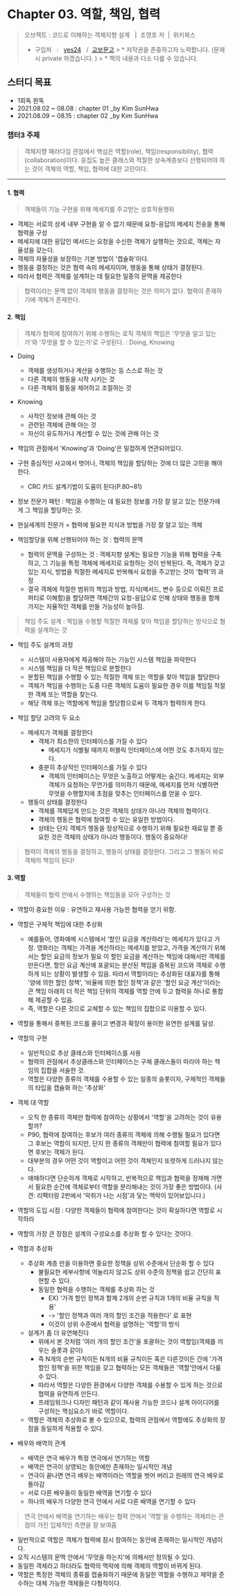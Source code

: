 # Chapter 03. 역할, 책임, 협력

> 오브젝트 : 코드로 이해하는 객체지향 설계 &nbsp; |&nbsp; 조영호 저&nbsp; |&nbsp; 위키북스
> * 구입처 &nbsp; : &nbsp; [yes24](http://www.yes24.com/Product/Goods/74219491)
    &nbsp; / &nbsp;[교보문고](http://www.kyobobook.co.kr/product/detailViewKor.laf?ejkGb=KOR&mallGb=KOR&barcode=9791158391409&orderClick=LAG&Kc=)
    >  * 저작권을 존중하고자 노력합니다. (문제시 private 하겠습니다. )
    >  * 책의 내용과 다소 다를 수 있습니다.
>

## 스터디 목표
* 1회독 완독
* 2021.08.02 ~ 08.08 : chapter 01 _by Kim SunHwa
* 2021.08.09 ~ 08.15 : chapter 02 _by Kim SunHwa

### 챕터3 주제
> 객체지향 패러다임 관점에서 핵심은 역할(role), 책임(responsibility), 협력(collaboration)이다.
> 응집도 높은 클래스와 적절한 상속계층보다 선행되어야 하는 것이 객체의 역할, 책임, 협력에 대한 고민이다.

---
#### 1. 협력
> 객체들이 기능 구현을 위해 메세지를 주고받는 상호작용행위

* 객체는 서로의 상세 내부 구현을 알 수 없기 때문에 요청-응답의 메세지 전송을 통해 협력을 구성
* 메세지에 대한 응답인 메서드는 요청을 수신한 객체가 실행하는 것으로, 객체는 자율성을 갖는다.
* 객체의 자율성을 보장하는 기본 방법이 '캡슐화'이다.
* 행동을 결정하는 것은 협력 속의 메세지이며, 행동을 통해 상태가 결정된다.
* 따라서 협력은 객체를 설계하는 데 필요한 일종의 문맥을 제공한다

> 협력이라는 문맥 없이 객체의 행동을 결정하는 것은 의미가 없다. 협력이 존재하기에 객체가 존재한다.


#### 2. 책임
> 객체가 협력에 참여하기 위해 수행하는 로직
> 객체의 책임은 '무엇을 알고 있는가'와 '무엇을 할 수 있는가'로 구성된다. : Doing, Knowing
* Doing 
    - 객체를 생성하거나 계산을 수행하는 등 스스로 하는 것
    - 다른 객체의 행동을 시작 시키는 것
    - 다른 객체의 활동을 제어하고 조절하는 것
* Knowing
    - 사적인 정보에 관해 아는 것
    - 관련된 객체에 관해 아는 것
    - 자신이 유도하거나 계산할 수 있는 것에 관해 아는 것

* 책임의 관점에서 'Knowing'과 'Doing'은 밀접하게 연관되어있다.
* 구현 중심적인 사고에서 벗어나, 객체의 책임을 할당하는 것에 더 많은 고민을 해야 한다.
    - CRC 카드 설계기법이 도움이 된다(P.80~81)

* 정보 전문가 패턴 : 책임을 수행하는 데 필요한 정보를 가장 잘 알고 있는 전문가에게 그 책임을 할당하는 것.
* 현실세계의 전문가 = 협력에 필요한 지식과 방법을 가장 잘 알고 있는 객체
* 책임할당을 위해 선행되어야 하는 것 : 협력의 문맥
    - 협력의 문맥을 구성하는 것 : 객체지향 설계는 필요한 기능을 위해 협력을 구축하고,
     그 기능을 특정 객체에 메세지로 요청하는 것이 반복된다. 즉, 객체가 갖고있는 지식, 방법을
     적절한 메세지로 반복해서 요청을 주고받는 것이 '협력'의 과정
    - 결국 객체에 적절한 범위의 책임과 방법, 지식(메서드, 변수 등으로 이뤄진 프로퍼티로 이해함)을 할당하면
    객체간의 요청-응답으로 인해 상태와 행동을 함께 가지는 자율적인 객체를 만들 가능성이 높아짐.

> 책임 주도 설계 : 책임을 수행할 적절한 객체를 찾아 책임을 할당하는 방식으로 협력을 설계하는 것
* 책임 주도 설계의 과정
    - 시스템이 사용자에게 제공해야 하는 기능인 시스템 책임을 파악한다
    - 시스템 책임을 더 작은 책임으로 분할한다
    - 분할된 책임을 수행할 수 있는 적절한 객체 또는 역할을 찾아 책임을 할당한다
    - 객체가 책임을 수행하는 도중 다른 객체의 도움이 필요한 경우 이를 책임질 적절한 객체 또는 역할을 찾는다.
    - 해당 객체 또는 역할에게 책임을 할당함으로써 두 객체가 협력하게 한다.

* 책임 할당 고려의 두 요소 
    - 메세지가 객체를 결정한다
        - 객체가 최소한의 인터페이스를 가질 수 있다 
            - 메세지가 식별될 때까지 퍼블릭 인터페이스에 어떤 것도 추가하지 않는다.
        - 충분히 추상적인 인터페이스를 가질 수 있다 
            - 객체의 인터페이스는 무엇은 노출하고 어떻게는 숨긴다.
            메세지는 외부 객체가 요청하는 무언가를 의미하기 때문에, 메세지를 먼저 식별하면
            무엇을 수행할지에 초점을 맞추는 인터페이스를 얻을 수 있다.
    - 행동이 상태를 결정한다
        - 객체를 객체답게 만드는 것은 객체의 상태가 아니라 객체의 협력이다.
        - 객체의 행동은 협력에 참여할 수 있는 유일한 방법이다.
        - 상태는 단지 객체가 행동을 정상적으로 수행하기 위해 필요한 재료일 뿐
        중요한 것은 객체의 상태가 아니라 행동이다. 행동이 중요하다!

> 협력이 객체의 행동을 결정하고, 행동이 상태를 결정한다. 그리고 그 행동이 바로 객체의 책임이 된다!

#### 3. 역할
> 객체들이 협력 안에서 수행하는 책임들을 모아 구성하는 것

* 역할이 중요한 이유 : 유연하고 재사용 가능한 협력을 얻기 위함.
* 역할은 구체적 책임에 대한 추상화
    - 예를들어, 영화예메 시스템에서 '할인 요금을 계산하라'는 메세지가 있다고 가정.
    영화라는 객체는 가격을 계산하라는 메세지를 받았고, 가격을 계산하기 위해서는 할인 요금의 정보가 필요
    이 할인 요금을 계산하는 책임에 대해서만 객체를 만든다면, 할인 요금 계산에 포괄되는 분산된 책임을
    중복된 코드와 객체로 수행하게 되는 상황이 발생할 수 있음. 따라서 역할이라는 추상화된 대표자를 통해
    '양에 의한 할인 정책', '비율에 의한 할인 정책'과 같은 '할인 요금 계산'이라는 큰 책임 아래의
    더 작은 책임 단위의 객체를 역할 안에 두고 협력을 하나로 통합해 제공할 수 있음.
    - 즉, 역할은 다른 것으로 교체할 수 있는 책임의 집합으로 이용할 수 있다.
* 역할을 통해서 중복된 코드를 줄이고 변경과 확장이 용이한 유연한 설계를 달성.

* 역할의 구현
    - 일반적으로 추상 클래스와 인터페이스를 사용
    - 협력의 관점에서 추상클래스와 인터페이스는 구체 클래스들이 따라야 하는 책임의 집합을 서술한 것.
    - 역할은 다양한 종류의 객체를 수용할 수 있는 일종의 슬롯이자, 구체적인 객체들의 타입을 캡슐화 하는 '추상화'

* 객체 대 역할
    - 오직 한 종류의 객체만 협력에 참여하는 상황에서 '역할'을 고려하는 것이 유용할까?
    - P90, 협력에 참여하는 후보가 여러 종류의 객체에 의해 수행될 필요가 있다면
    그 후보는 역할이 되지만, 단지 한 종류의 객체만이 협력에 참여할 필요가 있다면
    후보는 객체가 된다.
    - 대부분의 경우 어떤 것이 역할이고 어떤 것이 객체인지 또렷하게 드러나지 않는다.
    - 애매하다면 단순하게 객체로 시작하고, 반복적으로 책임과 협력을 정제해 가면서
    필요한 순간에 객체로부터 역할을 분리해내는 것이 가장 좋은 방법이다.
    (사견: 리팩터링 2판에서 '악취가 나는 시점'과 닿는 맥락이 있어보입니다.)

* 역할의 도입 시점 : 다양한 객체들이 협력에 참여한다는 것이 확실하다면 역할로 시작하라
* 역할의 가장 큰 장점은 설계의 구성요소를 추상화 할 수 있다는 것이다.

* 역할과 추상화
    - 추상화 계층 만을 이용하면 중요한 정책을 상위 수준에서 단순화 할 수 있다
        - 불필요한 세부사항에 억눌리지 않고도 상위 수준의 정책을 쉽고 간단히 표현할 수 있다.
        - 동일한 협력을 수행하는 객체를 추상화 하는 것 
            -  EX) '가격 할인 정책과 함께 2개의 순번 규칙과 1개의 비율 규칙을 적용' 
            -  -> '할인 정책과 여러 개의 할인 조건을 적용한다' 로 표현
            -  이것이 상위 수준에서 협력을 설명하는 '역할'의 방식  
    - 설계가 좀 더 유연해진다
        - 위에서 본 것처럼 '여러 개의 할인 조건'을 포괄하는 것이 역할임(객체를 끼우는 슬롯과 같이)
        - 즉 N개의 순번 규칙이든 N개의 비율 규칙이든 혹은 다른것이든 간에
        '가격 할인 정책'을 위한 책임을 갖고 협력하는 모든 객체들은 '역할'안에서 다룰 수 있다.
        - 따라서 역할은 다양한 환경에서 다양한 객체를 수용할 수 있게 하는 것으로 협력을 유연하게 만든다.
        - 프레임워크나 디자인 패턴과 같이 재사용 가능한 코드나 설계 아이디어를 구성하는 핵심요소가 바로 역할이다.
    - 역할은 객체의 추상화로 볼 수 있으므로, 협력의 관점에서 역할에도 추상화의 장점을 동일하게 적용할 수 있다.

* 배우와 배역의 관계
    * 배역은 연극 배우가 특정 연극에서 연기하는 역할
    * 배역은 연극이 상영되는 동안에만 존재하는 일시적인 개념
    * 연극이 끝나면 연극 배우는 배역이라는 역할을 벗어 버리고 원래의 연극 배우로 돌아감
    * 서로 다른 배우들이 동일한 배역을 연기할 수 있다
    * 하나의 배우가 다양한 연극 안에서 서로 다른 배역을 연기할 수 있다
> 연극 안에서 배역을 연기하는 배우는 협력 안에서 '역할'을 수행하는 객체라는 관점이 가진 입체적인 측면을 잘 보여줌

* 일반적으로 역할은 객체가 협력에 잠시 참여하는 동안에 존재하는 일시적인 개념이다. 
* 오직 시스템의 문맥 안에서 '무엇을 하는지'에 의해서만 정의될 수 있다.
* 동일한 객체라고 하더라도 협력의 맥락에 의해 객체의 역할이 바뀌게 된다.
* 역할은 특정한 객체의 종류를 캡슐화하기 때문에 동일한 역할을 수행하고 제약을 준수하는 대체 가능한 객체들은 다형적이다.



